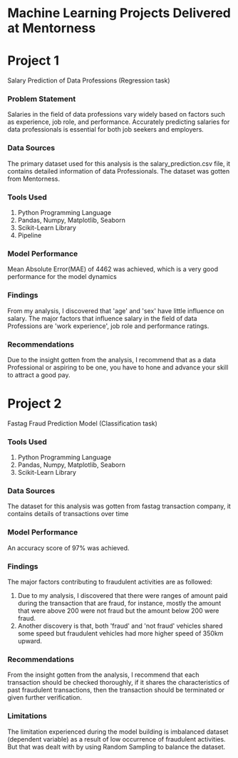 # Machine Learning Projects Delivered at Mentorness 

# Project 1
Salary Prediction of Data Professions (Regression task)

### Problem Statement 
Salaries in the field of data professions vary widely based on factors such as experience, job role, and 
performance. Accurately predicting salaries for data professionals is essential for both job seekers and 
employers.

### Data Sources
The primary dataset used for this analysis is the salary_prediction.csv file, it contains detailed information of data Professionals. The dataset was gotten from Mentorness.

### Tools Used
1. Python Programming Language
2. Pandas, Numpy, Matplotlib, Seaborn
3. Scikit-Learn Library
4. Pipeline 

### Model Performance 
Mean Absolute Error(MAE) of 4462 was achieved, which is a very good performance for the model dynamics 

### Findings 
From my analysis, I discovered that 'age' and 'sex' have little influence on salary. The major factors that influence salary in the field of data Professions are 'work experience', job role and performance ratings.

### Recommendations 
Due to the insight gotten from the analysis, I recommend that as a data Professional or aspiring to be one, you have to hone and advance your skill to attract a good pay.

# Project 2
Fastag Fraud Prediction Model (Classification task)

### Tools Used
1. Python Programming Language
2. Pandas, Numpy, Matplotlib, Seaborn
3. Scikit-Learn Library

### Data Sources 
The dataset for this analysis was gotten from fastag transaction company, it contains details of transactions over time

### Model Performance 
An accuracy score of 97% was achieved.

### Findings
 The major factors contributing to fraudulent activities are as followed:
 1. Due to my analysis, I discovered that there were ranges of amount paid during the transaction that are fraud, for instance, mostly the amount that were above 200 were not fraud but the amount below 200 were fraud.
 2. Another discovery is that, both 'fraud' and 'not fraud' vehicles shared some speed but fraudulent vehicles had more higher speed of 350km upward.

### Recommendations
From the insight gotten from the analysis, I recommend that each transaction should be checked thoroughly, if it shares the characteristics of past fraudulent transactions, then the transaction should be terminated or given further verification.

### Limitations 
The limitation experienced during the model building is imbalanced dataset (dependent variable) as a result of low occurrence  of fraudulent activities. But that was dealt with by using Random Sampling to balance the dataset.



    
